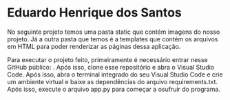 # Eduardo Henrique dos Santos

No seguinte projeto temos uma pasta static que contém imagens do nosso projeto. Já a outra pasta que temos é a templates que contém os arquivos em HTML para poder renderizar as páginas dessa aplicação.

Para executar o projeto feito, primeiramente é necessário entrar nesse GitHub público: . Após isso, clone esse repositório e abra o Visual Studio Code. Após isso, abra o terminal integrado do seu Visual Studio Code e crie um ambiente virtual e baixe as dependências do arquivo requirements.txt. Após isso, execute o arquivo app.py para começar a osufruir do programa. 
